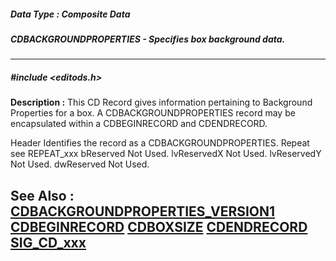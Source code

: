 ##### Data Type : Composite Data
##### CDBACKGROUNDPROPERTIES - Specifies box background data.
---
##### #include <editods.h>
**Description :**
This CD Record gives information pertaining to Background Properties for a box. 
A CDBACKGROUNDPROPERTIES record may be encapsulated within a CDBEGINRECORD and 
CDENDRECORD.  

Header  Identifies the record as a CDBACKGROUNDPROPERTIES.
Repeat  see REPEAT_xxx 
bReserved  Not Used.
lvReservedX Not Used.
lvReservedY Not Used.
dwReserved Not Used.

**See Also :**
[CDBACKGROUNDPROPERTIES_VERSION1](D:/md_files/CDBACKGROUNDPROPERTIES_VERSION1.md)
[CDBEGINRECORD](D:/md_files/CDBEGINRECORD.md)
[CDBOXSIZE](D:/md_files/CDBOXSIZE.md)
[CDENDRECORD](D:/md_files/CDENDRECORD.md)
[SIG_CD_xxx](D:/md_files/SIG_CD_xxx.md)
---
